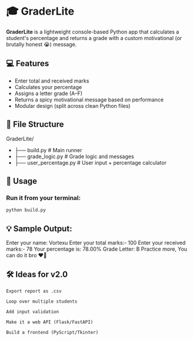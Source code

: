 # 🎓 GraderLite

**GraderLite** is a lightweight console-based Python app that calculates a student's percentage and returns a grade with a custom motivational (or brutally honest 😭) message.

## 💻 Features

- Enter total and received marks
- Calculates your percentage
- Assigns a letter grade (A–F)
- Returns a spicy motivational message based on performance
- Modular design (split across clean Python files)

## 📂 File Structure

GraderLite/
- ├── build.py # Main runner
- ├── grade_logic.py # Grade logic and messages
- ├── user_percentage.py # User input + percentage calculator


## 🚀 Usage

### Run it from your terminal:

```bash
python build.py
```

## 💡 Sample Output:

Enter your name: Vortexu
Enter your total marks:- 100
Enter your received marks:- 78
Your percentage is: 78.00%
Grade Letter: B
Practice more, You can do it bro ❤️🌻

## 🛠️ Ideas for v2.0

    Export report as .csv

    Loop over multiple students

    Add input validation

    Make it a web API (Flask/FastAPI)

    Build a frontend (PyScript/Tkinter)


